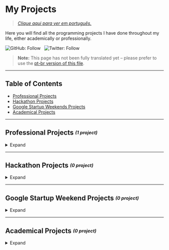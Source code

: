 # My Projects

> [_Clique aqui para ver em português._](https://github.com/santosmarco/projects/blob/main/README-ptbr.md)

Here you will find all the programming projects I have done throughout my life, either academically or professionally.

![GitHub: Follow](https://img.shields.io/github/followers/santosmarco?label=Follow&style=social)&nbsp;&nbsp;&nbsp;![Twitter: Follow](https://img.shields.io/twitter/follow/santosmarco_?label=Follow&style=social)

> **Note:** This page has not been fully translated yet – please prefer to use the [pt-br version of this file](https://github.com/santosmarco/projects/blob/main/README-ptbr.md).

---

## Table of Contents

- [Professional Projects](#professional-projects)
- [Hackathon Projects](#hackathon-projects)
- [Google Startup Weekends Projects](#google-startup-weekends-projects)
- [Academical Projects](#academical-projects)

---

## Professional Projects <sub><sup>_(1 project)_</sup></sub>

<details>
    <summary>Expand</summary>

---

### 1. Invoice & Packing List Generator

[![Company: Nova A3](https://img.shields.io/badge/Empresa-Nova%20A3-informational)](https://www.novaa3.com.br)

**[Go to project](https://na3-comex-invpl.web.app)**&nbsp;&nbsp;&nbsp;&nbsp;&nbsp;&nbsp;| ou: _[Go to repo](https://github.com/santosmarco/na3-comex-invpl)_

_Under translation_

<details>
       <summary>See background</summary>

**Background:** _Under translation_

</details>

<details>
    <summary>See detailed solution</summary>

**Solution:** _Under translation_

</details>

</details>

---

## Hackathon Projects <sub><sup>_(0 project)_</sup></sub>

<details>
    <summary>Expand</summary>

_Nothing to see here..._

</details>

---

## Google Startup Weekend Projects <sub><sup>_(0 project)_</sup></sub>

<details>
    <summary>Expand</summary>

_Nothing to see here..._

</details>

---

## Academical Projects <sub><sup>_(0 project)_</sup></sub>

<details>
    <summary>Expand</summary>

_Nothing to see here..._

</details>
